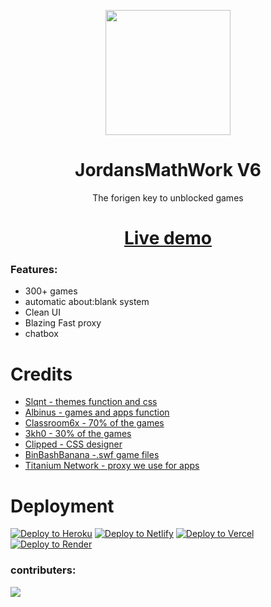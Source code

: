 
<p align="center"><img src="https://github.com/GalacticNetwork/jordansmathwork-v5/blob/main/assets/images/jmw.png?raw=true" height="200">
</p>

<h1 align="center"><strong>JordansMathWork V6</strong></h1>
<p align="center">The forigen key to unblocked games</p>
<h1 align="center"><a align="center" href="//infinitetutoring.online">Live demo</a></h1>

### Features:
- 300+ games
- automatic about:blank system
- Clean UI
- Blazing Fast proxy
- chatbox
# Credits
- <a href="//github.com/slqntdevss">Slqnt - themes function and css</a>
- <a href="//github.com/albibos">Albinus - games and apps function</a>
- <a href="//sites.google.com/view/classroom6x">Classroom6x - 70% of the games</a>
- <a href="//github.com/3kh0">3kh0 - 30% of the games</a>
- <a href="//github.com/anthonyishimlolz">Clipped - CSS designer</a>
- <a href="//github.com/binbashbanana">BinBashBanana -.swf game files</a>
- <a href="//github.com/titaniumnetwork-dev/Alloy">Titanium Network - proxy we use for apps</a>
# Deployment
<a target="_blank" href="https://heroku.com/deploy/?template=https://github.com/GalacticNetwork/jordansmathwork-v6"><img alt="Deploy to Heroku" src="https://binbashbanana.github.io/deploy-buttons/buttons/remade/heroku.svg"></a>
<a target="_blank" href="https://app.netlify.com/start/deploy?repository=https://github.com/GalacticNetwork/jordansmathwork-v6"><img alt="Deploy to Netlify" src="https://binbashbanana.github.io/deploy-buttons/buttons/remade/netlify.svg"></a>
<a target="_blank" href="https://vercel.com/new/clone?repository-url=https://github.com/GalacticNetwork/jordansmathwork-v6"><img alt="Deploy to Vercel" src="https://binbashbanana.github.io/deploy-buttons/buttons/remade/vercel.svg"></a>
<a target="_blank" href="https://render.com/deploy?repo=https://github.com/GalacticNetwork/jordansmathwork-v6"><img alt="Deploy to Render" src="https://binbashbanana.github.io/deploy-buttons/buttons/remade/render.svg"></a>
### contributers:
<a target="_blank" href="https://github.com/GalacticNetwork/jordansmathwork-v6/graphs/contributors">
  <img src="https://contrib.rocks/image?repo=GalacticNetwork/jordansmathwork-v6" />
</a>
